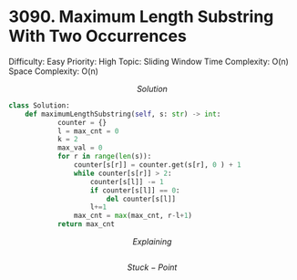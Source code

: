 # 3090. Maximum Length Substring With Two Occurrences

Difficulty: Easy
Priority: High
Topic: Sliding Window
Time Complexity: O(n)
Space Complexity: O(n)

$$
Solution
$$

```python
class Solution:
    def maximumLengthSubstring(self, s: str) -> int:
            counter = {}
            l = max_cnt = 0
            k = 2
            max_val = 0
            for r in range(len(s)):
                counter[s[r]] = counter.get(s[r], 0 ) + 1
                while counter[s[r]] > 2:
                    counter[s[l]] -= 1
                    if counter[s[l]] == 0:
                        del counter[s[l]] 
                    l+=1
                max_cnt = max(max_cnt, r-l+1)
            return max_cnt
```

$$
Explaining
$$

```

```

$$
Stuck-Point
$$

```

```